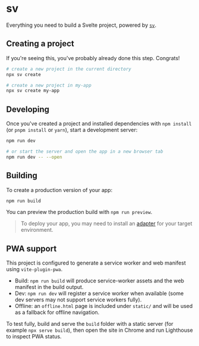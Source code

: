 # sv

Everything you need to build a Svelte project, powered by [`sv`](https://github.com/sveltejs/cli).

## Creating a project

If you're seeing this, you've probably already done this step. Congrats!

```sh
# create a new project in the current directory
npx sv create

# create a new project in my-app
npx sv create my-app
```

## Developing

Once you've created a project and installed dependencies with `npm install` (or `pnpm install` or `yarn`), start a development server:

```sh
npm run dev

# or start the server and open the app in a new browser tab
npm run dev -- --open
```

## Building

To create a production version of your app:

```sh
npm run build
```

You can preview the production build with `npm run preview`.

> To deploy your app, you may need to install an [adapter](https://svelte.dev/docs/kit/adapters) for your target environment.

## PWA support

This project is configured to generate a service worker and web manifest using `vite-plugin-pwa`.

- Build: `npm run build` will produce service-worker assets and the web manifest in the build output.
- Dev: `npm run dev` will register a service worker when available (some dev servers may not support service workers fully).
- Offline: an `offline.html` page is included under `static/` and will be used as a fallback for offline navigation.

To test fully, build and serve the `build` folder with a static server (for example `npx serve build`), then open the site in Chrome and run Lighthouse to inspect PWA status.
